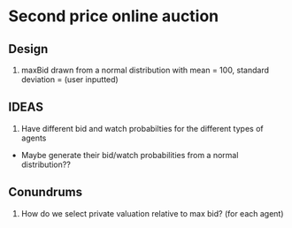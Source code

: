 # Second price online auction

## Design

1. maxBid drawn from a normal distribution with mean = 100, standard deviation = (user inputted)

## IDEAS

1. Have different bid and watch probabilties for the different types of agents
- Maybe generate their bid/watch probabilities from a normal distribution??

## Conundrums

1. How do we select private valuation relative to max bid? (for each agent)